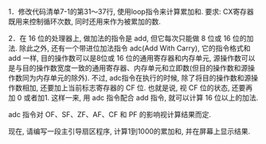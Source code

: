 1．修改代码清单7-1的第31～37行, 使用loop指令来计算累加和. 要求: CX寄存器既用来控制循环次数, 同时还用来作为被累加的数. 

2．在 16 位的处理器上, 做加法的指令是 add, 但它每次只能做 8 位或 16 位的加法. 除此之外, 还有一个带进位加法指令 adc(Add With Carry), 它的指令格式和 add 一样, 目的操作数可以是8位或 16 位的通用寄存器和内存单元, 源操作数可以是与目的操作数宽度一致的通用寄存器、内存单元和立即数(但目的操作数和源操作数同为内存单元的除外). 不过, adc指令在执行的时候, 除了将目的操作数和源操作数相加, 还要加上当前标志寄存器的 CF 位. 也就是说, 视 CF 位的状态, 还要再加 0 或者加1. 这样一来, 用 adc 指令配合 add 指令, 就可以计算 16 位以上的加法. 

adc 指令对 OF、SF、ZF、AF、CF 和 PF 的影响视计算结果而定. 

现在, 请编写一段主引导扇区程序, 计算1到1000的累加和, 并在屏幕上显示结果. 